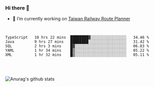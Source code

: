 ### Hi there 👋

- 🔭 I’m currently working on [Taiwan Railway Route Planner](https://github.com/Taiwan-Railway-Route-Planner)

<br/>

<!--START_SECTION:waka-->
```text
TypeScript   10 hrs 22 mins  ████████▓░░░░░░░░░░░░░░░░   34.46 % 
Java         9 hrs 27 mins   ████████░░░░░░░░░░░░░░░░░   31.42 % 
SQL          2 hrs 3 mins    █▓░░░░░░░░░░░░░░░░░░░░░░░   06.83 % 
YAML         1 hr 34 mins    █▒░░░░░░░░░░░░░░░░░░░░░░░   05.22 % 
XML          1 hr 32 mins    █▒░░░░░░░░░░░░░░░░░░░░░░░   05.11 % 
```
<!--END_SECTION:waka-->

<br/>
<br/>

![Anurag's github stats](https://github-readme-stats.vercel.app/api?username=DepickereSven&show_icons=true&theme=tokyonight)



<!--
**DepickereSven/DepickereSven** is a ✨ _special_ ✨ repository because its `README.md` (this file) appears on your GitHub profile.

Here are some ideas to get you started:

- 🔭 I’m currently working on ...
- 🌱 I’m currently learning ...
- 👯 I’m looking to collaborate on ...
- 🤔 I’m looking for help with ...
- 💬 Ask me about ...
- 📫 How to reach me: ...
- 😄 Pronouns: ...
- ⚡ Fun fact: ...
-->
